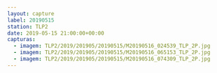 ```yaml
---
layout: capture
label: 20190515
station: TLP2
date: 2019-05-15 21:00:00+00:00
capturas:
  - imagem: TLP2/2019/201905/20190515/M20190516_024539_TLP_2P.jpg
  - imagem: TLP2/2019/201905/20190515/M20190516_065153_TLP_2P.jpg
  - imagem: TLP2/2019/201905/20190515/M20190516_074309_TLP_2P.jpg
---
```

